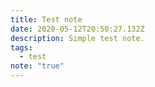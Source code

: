 ```yaml
---
title: Test note
date: 2020-05-12T20:50:27.132Z
description: Simple test note.
tags:
  - test
note: "true"
---
```

